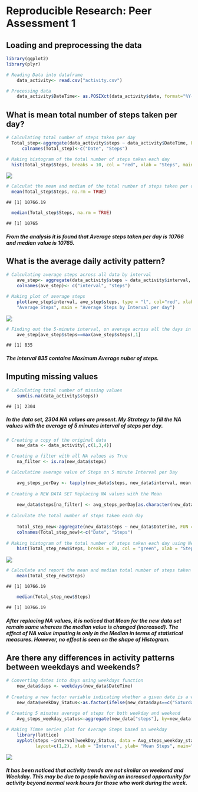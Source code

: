 # Reproducible Research: Peer Assessment 1


## Loading and preprocessing the data


```r
library(ggplot2)
library(plyr)
```




```r
# Reading Data into dataframe
    data_activity<- read.csv("activity.csv")

# Processing data
    data_activity$DateTime<- as.POSIXct(data_activity$date, format="%Y-%m-%d")
```


## What is mean total number of steps taken per day?


```r
# Calculating total number of steps taken per day
  Total_step<-aggregate(data_activity$steps ~ data_activity$DateTime, FUN = sum)
      colnames(Total_step)<-c("Date", "Steps")

# Making histogram of the total number of steps taken each day
  hist(Total_step$Steps, breaks = 10, col = "red", xlab = "Steps", main = "Total Steps per Day", ylab = "Frequency")
```

![](RepData_PeerAssessment1/figure/unnamed-chunk-3-1.png)

```r
# Calculat the mean and median of the total number of steps taken per day  
  mean(Total_step$Steps, na.rm = TRUE)
```

```
## [1] 10766.19
```

```r
  median(Total_step$Steps, na.rm = TRUE)
```

```
## [1] 10765
```
##### From the analysis it is found that Average steps taken per day is 10766 and median value is 10765.

## What is the average daily activity pattern?


```r
# Calculating average steps across all data by interval
    ave_step<- aggregate(data_activity$steps ~ data_activity$interval, FUN = mean, na.rm=TRUE)
    colnames(ave_step)<- c("interval", "steps")

# Making plot of average steps
    plot(ave_step$interval, ave_step$steps, type = "l", col="red", xlab = "Interval", ylab = 
    "Average Steps", main = "Average Steps by Interval per day")
```

![](./RepData_PeerAssessment1/figure/unnamed-chunk-4-1.png)

```r
# Finding out the 5-minute interval, on average across all the days in the dataset, contains the maximum number of steps
    ave_step[ave_step$steps==max(ave_step$steps),1]
```

```
## [1] 835
```

##### The interval 835 contains Maximum Average nuber of steps.


## Imputing missing values

```r
# Calculating total number of missing values
    sum(is.na(data_activity$steps))
```

```
## [1] 2304
```

##### In the data set, 2304 NA values are present.  My Strategy to fill the NA values with the average of 5 minutes interval of steps per day.


```r
# Creating a copy of the original data
    new_data <- data_activity[,c(1,3,4)]

# Creating a filter with all NA values as True    
    na_filter <- is.na(new_data$steps)

# Calculatine average value of Steps on 5 minute Interval per Day    

    avg_steps_perDay <- tapply(new_data$steps, new_data$interval, mean, na.rm=TRUE, simplify=TRUE)
    
# Creating a NEW DATA SET Replacing NA values with the Mean    
    
    new_data$steps[na_filter] <- avg_steps_perDay[as.character(new_data$interval[na_filter])]
    
# Calculate the total number of steps taken each day
    
    Total_step_new<-aggregate(new_data$steps ~ new_data$DateTime, FUN = sum)
    colnames(Total_step_new)<-c("Date", "Steps")
    
# Making histogram of the total number of steps taken each day using New data
    hist(Total_step_new$Steps, breaks = 10, col = "green", xlab = "Steps", main = "Total Steps per Day", ylab = "Frequency")
```

![](PA1_template_files/figure/unnamed-chunk-6-1.png)

```r
# Calculate and report the mean and median total number of steps taken per day
    mean(Total_step_new$Steps)
```

```
## [1] 10766.19
```

```r
    median(Total_step_new$Steps)
```

```
## [1] 10766.19
```
##### After replacing NA values, it is noticed that Mean for the new data set remain same whereas the median value is changed (increased).  The effect of NA value imputing is only in the Median in terms of statistical measures. However, no effect is seen on the shape of Histogram.

## Are there any differences in activity patterns between weekdays and weekends?


```r
# Converting dates into days using weekdays function
    new_data$days <- weekdays(new_data$DateTime)
    
# Creating a new factor variable indicating whether a given date is a weekday or weekend day.
    new_data$weekDay_Status<-as.factor(ifelse(new_data$days==c("Saturday", "Sunday"), "weekend", "weekday"))

# Creating 5 minutes average of steps for both weekday and weekend
    Avg_steps_weekday_status<-aggregate(new_data["steps"], by=new_data[c("interval","weekDay_Status")], FUN = mean)
   
# Making Timne series plot for Average Steps based on weekday
    library(lattice)
    xyplot(steps ~interval|weekDay_Status, data = Avg_steps_weekday_status, type="l", 
           layout=c(1,2), xlab = "Interval", ylab= "Mean Steps", main="Comparison of Activities on Weekday/Weekend")
```

![](PA1_template_files/figure/unnamed-chunk-7-1.png)

##### It has been noticed that activity trends are not similar on weekend and Weekday. This may be due to people having an increased opportunity for activity beyond normal work hours for those who work during the week.
